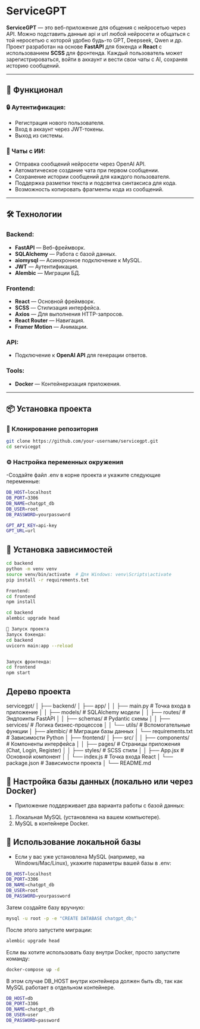 # ServiceGPT

**ServiceGPT** — это веб-приложение для общения с нейросетью через API.
Можно подставить данные api и url любой нейросети и общаться с той неросетью с которой удобно будь-то GPT, Deepseek, Qwen и др.
Проект разработан на основе **FastAPI** для бэкенда и **React** с использованием **SCSS** для фронтенда. Каждый пользователь может зарегистрироваться, войти в аккаунт и вести свои чаты с AI, сохраняя историю сообщений.

---

## 🚀 Функционал

### 🔒 Аутентификация:
- Регистрация нового пользователя.
- Вход в аккаунт через JWT-токены.
- Выход из системы.

### 💬 Чаты с ИИ:
- Отправка сообщений нейросети через OpenAI API.
- Автоматическое создание чата при первом сообщении.
- Сохранение истории сообщений для каждого пользователя.
- Поддержка разметки текста и подсветка синтаксиса для кода.
- Возможность копировать фрагменты кода из сообщений.

---

## 🛠️ Технологии

### Backend:
- **FastAPI** — Веб-фреймворк.
- **SQLAlchemy** — Работа с базой данных.
- **aiomysql** — Асинхронное подключение к MySQL.
- **JWT** — Аутентификация.
- **Alembic** — Миграции БД.

### Frontend:
- **React** — Основной фреймворк.
- **SCSS** — Стилизация интерфейса.
- **Axios** — Для выполнения HTTP-запросов.
- **React Router** — Навигация.
- **Framer Motion** — Анимации.

### API:
- Подключение к **OpenAI API** для генерации ответов.

### Tools:
- **Docker** — Контейнеризация приложения.
---

## 📦 Установка проекта

### 🔗 Клонирование репозитория
```bash
git clone https://github.com/your-username/servicegpt.git
cd servicegpt
```

### ⚙️ Настройка переменных окружения
-Создайте файл .env в корне проекта и укажите следующие переменные:

```bash
DB_HOST=localhost
DB_PORT=3306
DB_NAME=chatgpt_db
DB_USER=root
DB_PASSWORD=yourpassword

GPT_API_KEY=api-key
GPT_URL=url
```
## 📌 Установка зависимостей
```bash
cd backend
python -m venv venv
source venv/bin/activate  # Для Windows: venv\Scripts\activate
pip install -r requirements.txt

Frontend:
cd frontend
npm install

cd backend
alembic upgrade head

🏃 Запуск проекта
Запуск бэкенда:
cd backend
uvicorn main:app --reload


Запуск фронтенда:
cd frontend
npm start
```

## Дерево проекта
servicegpt/
│
├── backend/
│   ├── app/
│   │   ├── main.py         # Точка входа в приложение
│   │   ├── models/         # SQLAlchemy модели
│   │   ├── routes/         # Эндпоинты FastAPI
│   │   ├── schemas/        # Pydantic схемы
│   │   ├── services/       # Логика бизнес-процессов
│   │   └── utils/          # Вспомогательные функции
│   ├── alembic/            # Миграции базы данных
│   └── requirements.txt    # Зависимости Python
│
├── frontend/
│   ├── src/
│   │   ├── components/     # Компоненты интерфейса
│   │   ├── pages/          # Страницы приложения (Chat, Login, Register)
│   │   ├── styles/         # SCSS стили
│   │   ├── App.jsx         # Основной компонент
│   │   └── index.js        # Точка входа React
│   └── package.json        # Зависимости проекта
│
└── README.md


## 🔌 Настройка базы данных (локально или через Docker)
- Приложение поддерживает два варианта работы с базой данных:

1. Локальная MySQL (установлена на вашем компьютере).
2. MySQL в контейнере Docker.
## 🔹 Использование локальной базы
- Если у вас уже установлена MySQL (например, на Windows/Mac/Linux), укажите параметры вашей базы в .env:
```bash
DB_HOST=localhost
DB_PORT=3306
DB_NAME=chatgpt_db
DB_USER=root
DB_PASSWORD=yourpassword
```

Затем создайте базу вручную:
```bash
mysql -u root -p -e "CREATE DATABASE chatgpt_db;"
```
После этого запустите миграции:
```bash
alembic upgrade head
```

Если вы хотите использовать базу внутри Docker, просто запустите команду:
```bash
docker-compose up -d
```

В этом случае DB_HOST внутри контейнера должен быть db, так как MySQL работает в отдельном контейнере.
```bash
DB_HOST=db
DB_PORT=3306
DB_NAME=chatgpt_db
DB_USER=user
DB_PASSWORD=password
```